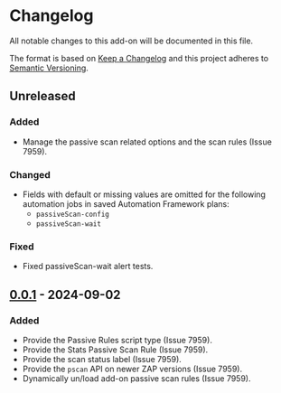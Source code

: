 # Changelog
All notable changes to this add-on will be documented in this file.

The format is based on [Keep a Changelog](https://keepachangelog.com/en/1.0.0/)
and this project adheres to [Semantic Versioning](https://semver.org/spec/v2.0.0.html).

## Unreleased
### Added
- Manage the passive scan related options and the scan rules (Issue 7959).

### Changed
- Fields with default or missing values are omitted for the following automation jobs in saved Automation Framework plans:
    - `passiveScan-config`
    - `passiveScan-wait`
### Fixed
- Fixed passiveScan-wait alert tests.

## [0.0.1] - 2024-09-02
### Added
- Provide the Passive Rules script type (Issue 7959).
- Provide the Stats Passive Scan Rule (Issue 7959).
- Provide the scan status label (Issue 7959).
- Provide the `pscan` API on newer ZAP versions (Issue 7959).
- Dynamically un/load add-on passive scan rules (Issue 7959).

[0.0.1]: https://github.com/zaproxy/zap-extensions/releases/pscan-v0.0.1
